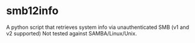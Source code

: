 # smb12info
A python script that retrieves system info via unauthenticated SMB (v1 and v2 supported)
Not tested against SAMBA/Linux/Unix.
